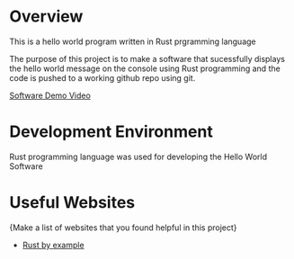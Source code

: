 # Overview

This is a hello world program written in Rust prgramming language

The purpose of this project is to make a software that sucessfully displays the hello world message on the console using Rust programming and the code is pushed to a working github repo using git.

[Software Demo Video](https://youtu.be/TJTYipCjH_I)

# Development Environment

Rust programming language was used for developing the Hello World Software

# Useful Websites

{Make a list of websites that you found helpful in this project}

- [Rust by example](https://doc.rust-lang.org/rust-by-example)
